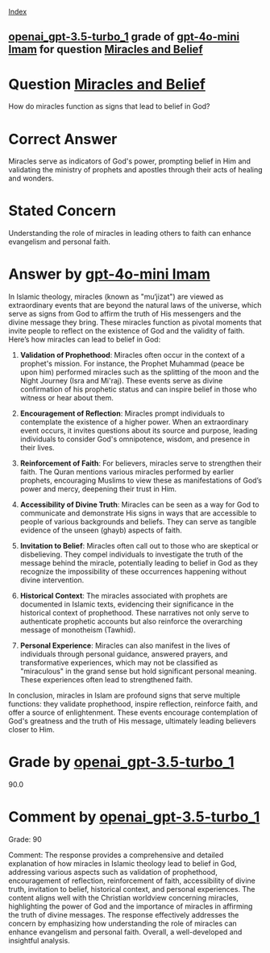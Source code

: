 
[Index](../../../../index.md)
## [openai_gpt-3.5-turbo_1](../../../grading_models/openai_gpt-3.5-turbo_1.md) grade of [gpt-4o-mini Imam](../../../answering_models/gpt-4o-mini_Imam.md) for question [Miracles and Belief](../../../questions/Miracles_and_Belief.md)

# Question [Miracles and Belief](../../../questions/Miracles_and_Belief.md)
How do miracles function as signs that lead to belief in God?

# Correct Answer
Miracles serve as indicators of God's power, prompting belief in Him and validating the ministry of prophets and apostles through their acts of healing and wonders.

# Stated Concern
Understanding the role of miracles in leading others to faith can enhance evangelism and personal faith.

# Answer by [gpt-4o-mini Imam](../../../answering_models/gpt-4o-mini_Imam.md)
In Islamic theology, miracles (known as "mu‘jizat") are viewed as extraordinary events that are beyond the natural laws of the universe, which serve as signs from God to affirm the truth of His messengers and the divine message they bring. These miracles function as pivotal moments that invite people to reflect on the existence of God and the validity of faith. Here’s how miracles can lead to belief in God:

1. **Validation of Prophethood**: Miracles often occur in the context of a prophet's mission. For instance, the Prophet Muhammad (peace be upon him) performed miracles such as the splitting of the moon and the Night Journey (Isra and Mi'raj). These events serve as divine confirmation of his prophetic status and can inspire belief in those who witness or hear about them.

2. **Encouragement of Reflection**: Miracles prompt individuals to contemplate the existence of a higher power. When an extraordinary event occurs, it invites questions about its source and purpose, leading individuals to consider God's omnipotence, wisdom, and presence in their lives.

3. **Reinforcement of Faith**: For believers, miracles serve to strengthen their faith. The Quran mentions various miracles performed by earlier prophets, encouraging Muslims to view these as manifestations of God’s power and mercy, deepening their trust in Him.

4. **Accessibility of Divine Truth**: Miracles can be seen as a way for God to communicate and demonstrate His signs in ways that are accessible to people of various backgrounds and beliefs. They can serve as tangible evidence of the unseen (ghayb) aspects of faith.

5. **Invitation to Belief**: Miracles often call out to those who are skeptical or disbelieving. They compel individuals to investigate the truth of the message behind the miracle, potentially leading to belief in God as they recognize the impossibility of these occurrences happening without divine intervention.

6. **Historical Context**: The miracles associated with prophets are documented in Islamic texts, evidencing their significance in the historical context of prophethood. These narratives not only serve to authenticate prophetic accounts but also reinforce the overarching message of monotheism (Tawhid).

7. **Personal Experience**: Miracles can also manifest in the lives of individuals through personal guidance, answered prayers, and transformative experiences, which may not be classified as "miraculous" in the grand sense but hold significant personal meaning. These experiences often lead to strengthened faith.

In conclusion, miracles in Islam are profound signs that serve multiple functions: they validate prophethood, inspire reflection, reinforce faith, and offer a source of enlightenment. These events encourage contemplation of God's greatness and the truth of His message, ultimately leading believers closer to Him.

# Grade by [openai_gpt-3.5-turbo_1](../../../grading_models/openai_gpt-3.5-turbo_1.md)
90.0

# Comment by [openai_gpt-3.5-turbo_1](../../../grading_models/openai_gpt-3.5-turbo_1.md)
Grade: 90

Comment: The response provides a comprehensive and detailed explanation of how miracles in Islamic theology lead to belief in God, addressing various aspects such as validation of prophethood, encouragement of reflection, reinforcement of faith, accessibility of divine truth, invitation to belief, historical context, and personal experiences. The content aligns well with the Christian worldview concerning miracles, highlighting the power of God and the importance of miracles in affirming the truth of divine messages. The response effectively addresses the concern by emphasizing how understanding the role of miracles can enhance evangelism and personal faith. Overall, a well-developed and insightful analysis.
